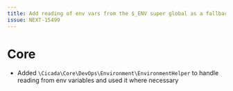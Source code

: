 ```yaml
---
title: Add reading of env vars from the $_ENV super global as a fallback to $_SERVER
issue: NEXT-15499
---
```

# Core
* Added `\Cicada\Core\DevOps\Environment\EnvironmentHelper` to handle reading from env variables and used it where necessary
